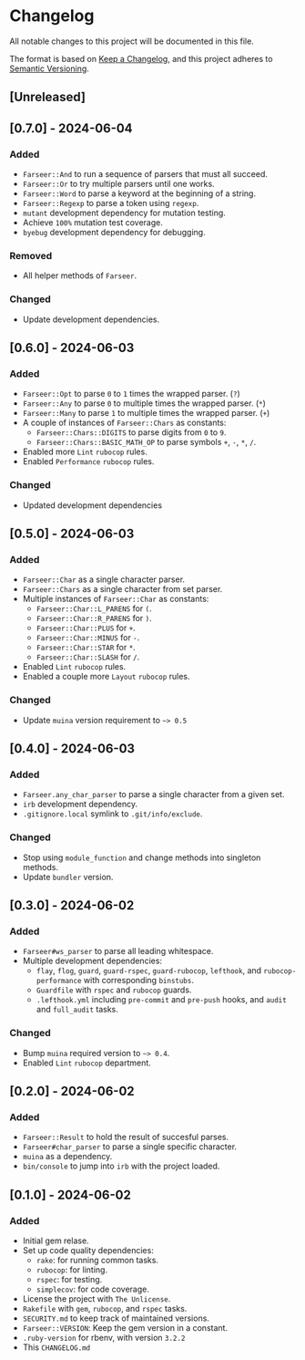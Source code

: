 # Changelog

All notable changes to this project will be documented in this file.

The format is based on [Keep a Changelog](https://keepachangelog.com/en/1.1.0/),
and this project adheres to [Semantic Versioning](https://semver.org/spec/v2.0.0.html).

## [Unreleased]

## [0.7.0] - 2024-06-04
### Added
- `Farseer::And` to run a sequence of parsers that must all succeed.
- `Farseer::Or` to try multiple parsers until one works.
- `Farseer::Word` to parse a keyword at the beginning of a string.
- `Farseer::Regexp` to parse a token using `regexp`.
- `mutant` development dependency for mutation testing.
- Achieve `100%` mutation test coverage.
- `byebug` development dependency for debugging.

### Removed
- All helper methods of `Farseer`.

### Changed
- Update development dependencies.

## [0.6.0] - 2024-06-03
### Added
- `Farseer::Opt`  to parse `0` to `1` times the wrapped parser. (`?`)
- `Farseer::Any`  to parse `0` to multiple times the wrapped parser. (`*`)
- `Farseer::Many` to parse `1` to multiple times the wrapped parser. (`+`)
- A couple of instances of `Farseer::Chars` as constants:
  - `Farseer::Chars::DIGITS` to parse digits from `0` to `9`.
  - `Farseer::Chars::BASIC_MATH_OP` to parse symbols `+`, `-`, `*`, `/`.
- Enabled more `Lint` `rubocop` rules.
- Enabled `Performance` `rubocop` rules.

### Changed
- Updated development dependencies

## [0.5.0] - 2024-06-03
### Added
- `Farseer::Char` as a single character parser.
- `Farseer::Chars` as a single character from set parser.
- Multiple instances of `Farseer::Char` as constants:
  - `Farseer::Char::L_PARENS` for `(`.
  - `Farseer::Char::R_PARENS` for `)`.
  - `Farseer::Char::PLUS`     for `+`.
  - `Farseer::Char::MINUS`    for `-`.
  - `Farseer::Char::STAR`     for `*`.
  - `Farseer::Char::SLASH`    for `/`.
- Enabled `Lint` `rubocop` rules.
- Enabled a couple more `Layout` `rubocop` rules.

### Changed
- Update `muina` version requirement to `~> 0.5`

## [0.4.0] - 2024-06-03
### Added
- `Farseer.any_char_parser` to parse a single character from a given set.
- `irb` development dependency.
- `.gitignore.local` symlink to `.git/info/exclude`.

### Changed
- Stop using `module_function` and change methods into singleton methods.
- Update `bundler` version.

## [0.3.0] - 2024-06-02
### Added
- `Farseer#ws_parser` to parse all leading whitespace.
- Multiple development dependencies:
  - `flay`, `flog`, `guard`, `guard-rspec`, `guard-rubocop`, `lefthook`, and
    `rubocop-performance` with corresponding `binstubs`.
  - `Guardfile` with `rspec` and `rubocop` guards.
  - `.lefthook.yml` including `pre-commit` and `pre-push` hooks, and `audit` and
    `full_audit` tasks.

### Changed
- Bump `muina` required version to `~> 0.4`.
- Enabled `Lint` `rubocop` department.


## [0.2.0] - 2024-06-02
### Added
- `Farseer::Result` to hold the result of succesful parses.
- `Farseer#char_parser` to parse a single specific character.
- `muina` as a dependency.
- `bin/console` to jump into `irb` with the project loaded.


## [0.1.0] - 2024-06-02
### Added
- Initial gem relase.
- Set up code quality dependencies:
  - `rake`:      for running common tasks.
  - `rubocop`:   for linting.
  - `rspec`:     for testing.
  - `simplecov`: for code coverage.
- License the project with `The Unlicense`.
- `Rakefile` with `gem`, `rubocop`, and `rspec` tasks.
- `SECURITY.md` to keep track of maintained versions.
- `Farseer::VERSION`: Keep the gem version in a constant.
- `.ruby-version` for rbenv, with version `3.2.2`
- This `CHANGELOG.md`
